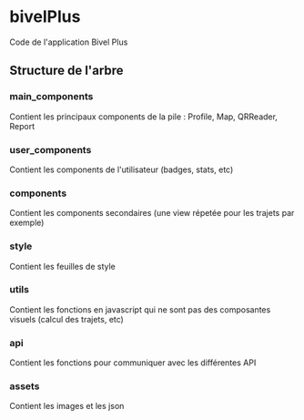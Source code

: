# bivelPlus
Code de l'application Bivel Plus

## Structure de l'arbre

### main_components
  Contient les principaux components de la pile : Profile, Map, QRReader, Report

### user_components
Contient les components de l'utilisateur (badges, stats, etc)

### components
Contient les components secondaires (une view répetée pour les trajets par exemple)

### style
Contient les feuilles de style

### utils
Contient les fonctions en javascript qui ne sont pas des composantes visuels (calcul des trajets, etc)

### api
Contient les fonctions pour communiquer avec les différentes API

### assets
Contient les images et les json

